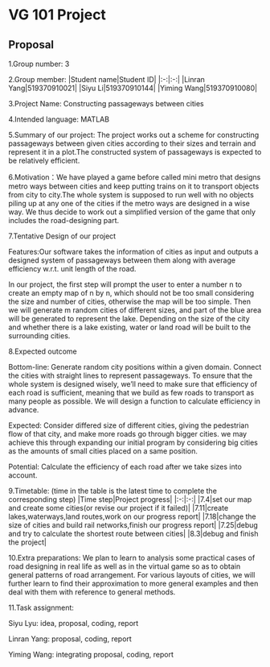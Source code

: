 # VG 101 Project
## Proposal
1.Group number: 3


2.Group member: 
|Student name|Student ID|
|:-:|:-:|
|Linran Yang|519370910021|
|Siyu Li|519370910144|
|Yiming Wang|519370910080|


3.Project Name: Constructing passageways between cities


4.Intended language: MATLAB


5.Summary of our project: The project works out a scheme for constructing passageways between given cities according to their sizes and terrain and represent it in a plot.The constructed system of passageways is expected to be relatively efficient.


6.Motivation：We have played a game before called mini metro that designs metro ways between cities and keep putting trains on it to transport objects from city to city.The whole system is supposed to run well with no objects piling up at any one of the cities if the metro ways are designed in a wise way. We thus decide to work out a simplified version of the game that only includes the road-designing part.


7.Tentative Design of our project


Features:Our software takes the information of cities as input and outputs a designed system of passageways between them along with average efficiency w.r.t. unit length of the road.


In our project, the first step will prompt the user to enter a number n to create an empty map of n by n, which should not be too small considering the size and number of cities, otherwise the map will be too simple. Then we will generate m random cities of different sizes, and part of the blue area will be generated to represent the lake. Depending on the size of the city and whether there is a lake existing, water or land road will be built to the surrounding cities.


8.Expected outcome


Bottom-line: Generate random city positions within a given domain. Connect the cities with straight lines to represent passageways. To ensure that the whole system is designed wisely, we’ll need to make sure that efficiency of each road is sufficient, meaning that we build as few roads to transport as many people as possible. We will design a function to calculate efficiency in advance.


Expected: Consider differed size of different cities, giving the pedestrian flow of that city, and make more roads go through bigger cities. we may achieve this through expanding our initial program by considering big cities as the amounts of small cities placed on a same position.


Potential: Calculate the efficiency of each road after we take sizes into account.


9.Timetable: (time in the table is the latest time to complete the corresponding step)
|Time step|Project progress|
|:-:|:-:|
|7.4|set our map and create some cities(or revise our project if it failed)|
|7.11|create lakes,waterways,land routes,work on our progress report|
|7.18|change the size of cities and build rail networks,finish our progress report|
|7.25|debug and try to calculate the shortest route between cities|
|8.3|debug and finish the project|


10.Extra preparations: We plan to learn to analysis some practical cases of road designing in real life as well as in the virtual game so as to obtain general patterns of road arrangement. For various layouts of cities, we will further learn to find their approximation to more general examples and then deal with them with reference to general methods.


11.Task assignment:


Siyu Lyu: idea, proposal, coding, report


Linran Yang: proposal, coding, report


Yiming Wang: integrating proposal, coding, report

